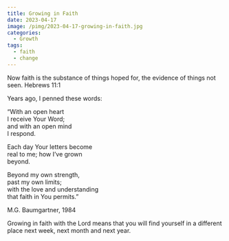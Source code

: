 ```yaml
---
title: Growing in Faith
date: 2023-04-17
image: /pimg/2023-04-17-growing-in-faith.jpg
categories:
  - Growth
tags:
  - faith
  - change
---
```


<p>Now faith is the substance of things hoped for, the evidence of things not seen.  Hebrews 11:1</p><p>Years ago, I penned these words: </p><p>“With an open heart<br/>I receive Your Word;<br/>and with an open mind<br/>I respond.</p><p>Each day Your letters become<br/>real to me; how I’ve grown<br/>beyond.</p><p>Beyond my own strength,<br/>past my own limits;<br/>with the love and understanding<br/>that faith in You permits.”</p><p>M.G. Baumgartner, 1984</p><p>Growing in faith with the Lord means that you will find yourself in a different place next week, next month and next year.</p>

